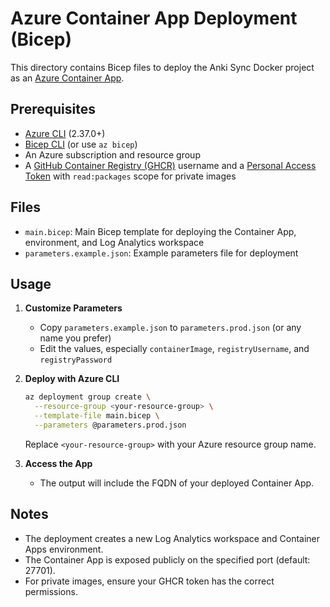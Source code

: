 # Azure Container App Deployment (Bicep)

This directory contains Bicep files to deploy the Anki Sync Docker project as an [Azure Container App](https://learn.microsoft.com/en-us/azure/container-apps/overview).

## Prerequisites
- [Azure CLI](https://docs.microsoft.com/en-us/cli/azure/install-azure-cli) (2.37.0+)
- [Bicep CLI](https://docs.microsoft.com/en-us/azure/azure-resource-manager/bicep/install) (or use `az bicep`)
- An Azure subscription and resource group
- A [GitHub Container Registry (GHCR)](https://ghcr.io/) username and a [Personal Access Token](https://github.com/settings/tokens) with `read:packages` scope for private images

## Files
- `main.bicep`: Main Bicep template for deploying the Container App, environment, and Log Analytics workspace
- `parameters.example.json`: Example parameters file for deployment

## Usage

1. **Customize Parameters**
   - Copy `parameters.example.json` to `parameters.prod.json` (or any name you prefer)
   - Edit the values, especially `containerImage`, `registryUsername`, and `registryPassword`

2. **Deploy with Azure CLI**
   ```sh
   az deployment group create \
     --resource-group <your-resource-group> \
     --template-file main.bicep \
     --parameters @parameters.prod.json
   ```

   Replace `<your-resource-group>` with your Azure resource group name.

3. **Access the App**
   - The output will include the FQDN of your deployed Container App.

## Notes
- The deployment creates a new Log Analytics workspace and Container Apps environment.
- The Container App is exposed publicly on the specified port (default: 27701).
- For private images, ensure your GHCR token has the correct permissions. 